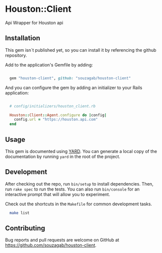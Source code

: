 # Houston::Client

Api Wrapper for Houston api

## Installation

This gem isn´t published yet, so you can install it by referencing the github repository.

Add to the application's Gemfile by adding:

```ruby

  gem "houston-client", github: "souzagab/houston-client"

```

And you can configure the gem by adding an initializer to your Rails application:

```ruby

  # config/initializers/houston_client.rb

  Houston::Client::Agent.configure do |config|
    config.url = "https://houston.api.com"
  end

```

## Usage

This gem is documented using [YARD](https://yardoc.org/). You can generate a local copy of the documentation by running `yard` in the root of the project.

## Development

After checking out the repo, run `bin/setup` to install dependencies. Then, run `rake spec` to run the tests. You can also run `bin/console` for an interactive prompt that will allow you to experiment.

Check out the shortcuts in the `Makefile` for common development tasks.

```bash
  make list
```

## Contributing

Bug reports and pull requests are welcome on GitHub at https://github.com/souzagab/houston-client.

